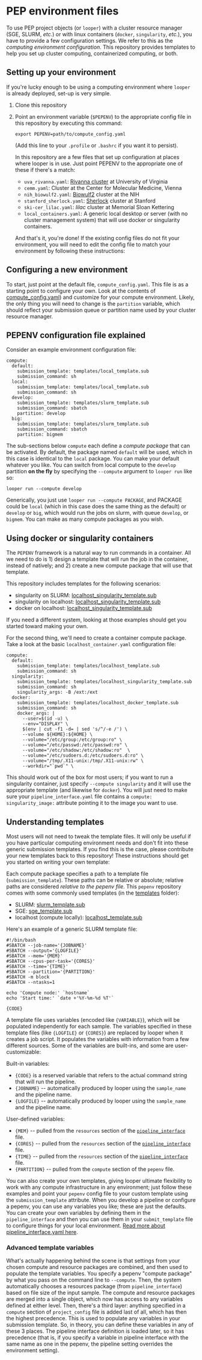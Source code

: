# PEP environment files

To use PEP project objects (or `looper`) with a cluster resource manager (SGE, SLURM, *etc.*) or with linux containers (`docker`, `singularity`, *etc.*), you have to provide a few configuration settings. We refer to this as the *computing environment configuration*. This repository provides templates to help you set up cluster computing, containerized computing, or both.

## Setting up your environment

If you're lucky enough to be using a computing environment where `looper` is already deployed, set-up is very simple.

1. Clone this repository
2. Point an environment variable (`$PEPENV`) to the appropriate config file in this repository by executing this command:
	```
	export PEPENV=path/to/compute_config.yaml
	```
 	(Add this line to your `.profile` or `.bashrc` if you want it to persist).

	In this repository are a few files that set up configuration at places where looper is in use. Just point PEPENV to the appropriate one of these if there's a match:
   * `uva_rivanna.yaml`: [Rivanna cluster](http://arcs.virginia.edu/rivanna) at University of Virginia
   * `cemm.yaml`: Cluster at the Center for Molecular Medicine, Vienna
   * `nih_biowulf2.yaml`: [Biowulf2](https://hpc.nih.gov/docs/userguide.html) cluster at the NIH
   * `stanford_sherlock.yaml`: [Sherlock](http://sherlock.stanford.edu/mediawiki/index.php/Current_policies) cluster at Stanford
   * `ski-cer_lilac.yaml`: *lilac* cluster at Memorial Sloan Kettering
   * `local_containers.yaml`: A generic local desktop or server (with no cluster management system) that will use docker or singularity containers.

   And that's it, you're done! If the existing config files do not fit your environment, you will need to edit the config file to match your environment by following these instructions:

## Configuring a new environment

To start, just point at the default file, `compute_config.yaml`. This file is as a starting point to configure your own. Look at the contents of [compute_config.yaml](compute_config.yaml)) and customize for your compute environment. Likely, the only thing you will need to change is the `partition` variable, which should reflect your submission queue or partition name used by your cluster resource manager.

## PEPENV configuration file explained

Consider an example environment configuration file:

```
compute:
  default:
    submission_template: templates/local_template.sub
    submission_command: sh
  local:
    submission_template: templates/local_template.sub
    submission_command: sh
  develop:
    submission_template: templates/slurm_template.sub
    submission_command: sbatch
    partition: develop
  big:
    submission_template: templates/slurm_template.sub
    submission_command: sbatch
    partition: bigmem
  ```

The sub-sections below `compute` each define a *compute package* that can be activated. By default, the package named `default` will be used, which in this case is identical to the `local` package. You can make your default whatever you like. You can switch from local compute to the `develop` partition __on the fly__ by specifying the `--compute` argument to `looper run` like so:

```
looper run --compute develop
```

Generically, you just use `looper run --compute PACKAGE`, and PACKAGE could be `local` (which in this case does the same thing as the default) or `develop` or `big`, which would run the jobs on slurm, with queue `develop`, or `bigmem`. You can make as many compute packages as you wish.

## Using docker or singularity containers

The `PEPENV` framework is a natural way to run commands in a container. All we need to do is 1) design a template that will run the job in the container, instead of natively; and 2) create a new compute package that will use that template. 

This repository includes templates for the following scenarios:

- singularity on SLURM: [localhost_singularity_template.sub](templates/localhost_singularity_template.sub)
- singularity on localhost: [localhost_singularity_template.sub](templates/localhost_singularity_template.sub)
- docker on localhost: [localhost_singularity_template.sub](templates/localhost_singularity_template.sub)

If you need a different system, looking at those examples should get you started toward making your own.

For the second thing, we'll need to create a container compute package. Take a look at the basic `localhost_container.yaml` configuration file:

```
compute:
  default:
    submission_template: templates/localhost_template.sub
    submission_command: sh
  singularity:
    submission_template: templates/localhost_singularity_template.sub
    submission_command: sh
    singularity_args: -B /ext:/ext
  docker:
    submission_template: templates/localhost_docker_template.sub
    submission_command: sh
    docker_args: |
      --user=$(id -u) \
      --env="DISPLAY" \
      $(env | cut -f1 -d= | sed 's/^/-e /') \
      --volume ${HOME}:${HOME} \
      --volume="/etc/group:/etc/group:ro" \
      --volume="/etc/passwd:/etc/passwd:ro" \
      --volume="/etc/shadow:/etc/shadow:ro"  \
      --volume="/etc/sudoers.d:/etc/sudoers.d:ro" \
      --volume="/tmp/.X11-unix:/tmp/.X11-unix:rw" \
      --workdir="`pwd`" \
```

This should work out of the box for most users; if you want to run a singularity container, just specify `--compute singularity` and it will use the appropriate template (and likewise for `docker`). You will just need to make sure your `pipeline_interface.yaml` file contains a `compute: singularity_image:` attribute pointing it to the image you want to use.

## Understanding templates

Most users will not need to tweak the template files. It will only be useful if you have particular computing environment needs and don't fit into these generic submission templates. If you find this is the case, please contribute your new templates back to this repository! These instructions should get you started on writing your own template:

Each compute package specifies a path to a template file (`submission_template`). These paths can be relative or absolute; relative paths are considered *relative to the pepenv file*. This `pepenv` repository comes with some commonly used templates (in the [templates](/templates) folder):
* SLURM: [slurm_template.sub](/templates/slurm_template.sub)
* SGE: [sge_template.sub](/templates/sge_template.sub)
* localhost (compute locally): [localhost_template.sub](/tempaltes/localhost_template.sub)

Here's an example of a generic SLURM template file:

```{bash}
#!/bin/bash
#SBATCH --job-name='{JOBNAME}'
#SBATCH --output='{LOGFILE}'
#SBATCH --mem='{MEM}'
#SBATCH --cpus-per-task='{CORES}'
#SBATCH --time='{TIME}'
#SBATCH --partition='{PARTITION}'
#SBATCH -m block
#SBATCH --ntasks=1

echo 'Compute node:' `hostname`
echo 'Start time:' `date +'%Y-%m-%d %T'`

{CODE}
```

A template file uses variables (encoded like `{VARIABLE}`), which will be populated independently for each sample. The variables specified in these template files (like `{LOGFILE}` or `{CORES}`) are replaced by looper when it creates a job script. It populates the variables with information from a few different sources. Some of the variables are built-ins, and some are user-customizable:

Built-in variables:
- `{CODE}` is a reserved variable that refers to the actual command string that will run the pipeline.
- `{JOBNAME}` -- automatically produced by looper using the `sample_name` and the pipeline name.
- `{LOGFILE}` -- automatically produced by looper using the `sample_name` and the pipeline name.

User-defined variables:
- `{MEM}` -- pulled from the `resources` section of the [`pipeline_interface`](http://looper.readthedocs.io/en/latest/pipeline-interface.html) file.
- `{CORES}` -- pulled from the `resources` section of the [`pipeline_interface`](http://looper.readthedocs.io/en/latest/pipeline-interface.html) file.
- `{TIME}` -- pulled from the `resources` section of the [`pipeline_interface`](http://looper.readthedocs.io/en/latest/pipeline-interface.html) file.
- `{PARTITION}` -- pulled from the `compute` section of the `pepenv` file.

You can also create your own templates, giving looper ultimate flexibility to work with any compute infrastructure in any environment; just follow these examples and point your `pepenv` config file to your custom template using the `submission_template` attribute. When you develop a pipeline or configure a pepenv, you can use any variables you like; these are just the defaults. You can create your own variables by defining them in the `pipeline_interface` and then you can use them in your `submit_template` file to configure things for your local environment. [Read more about pipeline_interface.yaml here](http://looper.readthedocs.io/en/latest/pipeline-interface.html).

### Advanced template variables

What's actually happening behind the scene is that settings from your chosen compute and resource packages are combined, and then used to populate the template variables. You specify a pepenv "compute package" by what you pass on the command line to `--compute`. Then, the system automatically chooses a resources package (from `pipeline_interface`) based on file size of the input sample. The compute and resource packages are merged into a single object, which now has access to any variables defined at either level. Then, there's a third layer: anything specified in a `compute` section of `project_config` file is added last of all, which has then the highest precedence. This is used to populate any variables in your submission template. So, in theory, you can define these variables in any of these 3 places. The pipeline interface definition is loaded later, so it has precedence (that is, if you specify a variable in pipeline interface with the same name as one in the pepenv, the pipeline setting overrides the environment setting). 

